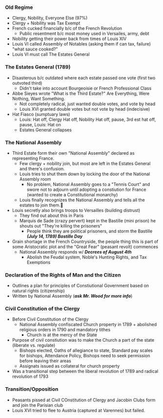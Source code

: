 ### Old Regime
- Clergy, Nobility, Everyone Else (97%)
- Clergy + Nobility was Tax Exempt
- French cucked financially b/c of the French Revolution
    - Public resentment b/c most money used in Versailes, army, debt
- Nobility getting their power back from times of Louis XIV
- Louis VI called Assembly of Notables (asking them if can tax, failure) "what sauce cooked?"
- Louis VI must call The Estates General
### The Estates General (1789)
- Disasterous b/c outdated where each estate passed one vote (first two outvoted third)
    - Didn't take into account Bourgeoisie or French Professional Class
- Abbe Sieyes wrote "What is the Third Estate?" Are Everything, Were Nothing, Want Something.
    - Not completely radical, just wanted double votes, and vote by head
    - Louis XVI granted double votes but not vote by head (indecisive)
- Hat Fiasco (sumptuary laws)
    - Louis: Hat off, Clergy Hat off, Nobility Hat off, pause, 3rd est hat off, pause, Louis: Hat on
    - Estates General collapses
### The National Assembly
- Third Estate form their own "National Assembly" declared as representing France.
    - Few clergy + nobility join, but most are left in the Estates General and there's confusion.
    - Louis tries to shut them down by locking the door of the National Assembly room
        - No problem, National Assembly goes to a "Tennis Court" and swore not to adjourn until adopting a constiution for France (wanted to create a Constitutional monarchy)
    - Louis finally recognizes the National Assembly and tells all the estates to join them.
- Louis secretly also brings troops to Versailles (building distrust)
    - They find out about this in Paris
    - Marquis de Sade (crazy pervert) kept in the Bastille (mini prison) he shouts out "They're killing the prisoners"
        - People think they are political prisoners, and storm the Bastille ***(July 14, 1789) Bastille Day***
- Grain shortage in the French Countryside, the people thing this is part of some Aristocratic plot and the "Great Fear" (peasant revolt) commences
    - National Assembly responds w/ ***Decrees of August 4th*** 
        - Abolish the Feudal system, Noble's Hunting Rights, and Tax Exemptions
### Declaration of the Rights of Man and the Citizen
- Outlines a plan for principles of Constiutional Government based on natural rights (citizenship)
- Written by National Assembly (***ask Mr. Wood for more info***)
### Civil Constitution of the Clergy
- Before Civil Constitution of the Clergy
    - National Assembly confiscated Church property in 1789 + abolished religious orders in 1790 and mandatory tithes
        - Church is at the mercy of the State
- Purpose of civil constiution was to make the Church a part of the state (liberate vs. regulate)
    - Bishops elected, Oaths of allegiance to state, Standard pay scales for bishops, Attendance Policy, Bishops need to seek permission before leaving their areas
    - Assignats issued as collateral for church property
- Was a transitional step between the liberal revolution of 1789 and radical revolution of 1793
### Transition/Opposition
- Peasants pissed at Civil COnstitution of Clergy and Jacobin Clubs form and join the Parisian club
- Louis XVI tried to flee to Austria (captured at Varennes) but failed.
